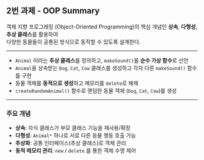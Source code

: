 ## 2번 과제 - OOP Summary

객체 지향 프로그래밍 (Object-Oriented Programming)의 핵심 개념인 **상속**, **다형성**, **추상 클래스**를 활용하여  
다양한 동물들이 공통된 방식으로 동작할 수 있도록 설계한다.

---

- `Animal` 이라는 **추상 클래스**를 정의하고, `makeSound()`를 **순수 가상 함수**로 선언
- `Animal`을 상속받는 `Dog`, `Cat`, `Cow` 클래스를 생성하고 각자 다른 `makeSound()` 함수를 구현
- 동물 객체를 **동적으로 생성**하고 메모리를 `delete`로 해제
- `createRandomAnimal()` 함수로 랜덤한 동물 객체 (`Dog`, `Cat`, `Cow`)를 생성

---

### 주요 개념

- **상속**: 자식 클래스가 부모 클래스 기능을 재사용/확장
- **다형성**: `Animal*` 하나로 서로 다른 동물 행동 호출 가능
- **추상화**: 공통 인터페이스(추상 클래스)로 객체 관리
- **동적 메모리 관리**: `new` / `delete` 를 통한 객체 수명 제어
